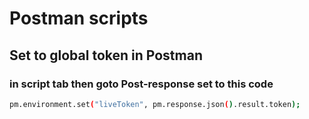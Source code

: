 # Postman scripts
## Set to global token in Postman
### in script tab then goto Post-response set to this code
```bash
pm.environment.set("liveToken", pm.response.json().result.token);
```
